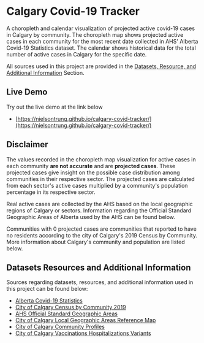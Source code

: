# Calgary Covid-19 Tracker
A choropleth and calendar visualization of projected active covid-19 cases in Calgary by community. The choropleth map shows projected active cases in each community for the most recent date collected in AHS' Alberta Covid-19 Statistics dataset. The calendar shows historical data for the total number of active cases in Calgary for the specific date. 

All sources used in this project are provided in the 
[Datasets, Resource, and Additional Information](#datasets-resources-and-additional-information) 
Section.

## Live Demo
Try out the live demo at the link below
- [https://nielsontrung.github.io/calgary-covid-tracker/](https://nielsontrung.github.io/calgary-covid-tracker/)

## Disclaimer
The values recorded in the choropleth map visualization for active cases in each community **are not accurate** and are **projected cases**. These projected cases give insight on the possible case distribution among communities in their respective sector. The projected cases are calculated from each sector's active cases multiplied by a community's population percentage in its respective sector.

Real active cases are collected by the AHS based on the local geographic regions of Calgary or sectors. Information regarding the Official Standard Geographic Areas of Alberta used by the AHS can be found below.

Communities with 0 projected cases are communities that reported to have no residents according to the city of Calgary's 2019 Census by Community. More information about Calgary's community and population are listed below. 

## Datasets Resources and Additional Information
Sources regarding datasets, resources, and additional information used in this project can be found below:
- [Alberta Covid-19 Statistics](https://www.alberta.ca/stats/covid-19-alberta-statistics.htm#data-export)
- [City of Calgary Census by Community 2019](https://data.calgary.ca/Demographics/Census-by-Community-2019/rkfr-buzb)
- [AHS Official Standard Geographic Areas](https://open.alberta.ca/dataset/a14b50c9-94b2-4024-8ee5-c13fb70abb4a/resource/70fd0f2c-5a7c-45a3-bdaa-e1b4f4c5d9a4/download/official-standard-geographic-area-document.pdf)
- [City of Calgary Local Geographic Areas Reference Map](https://ago-item-storage.s3.us-east-1.amazonaws.com/3fd5637e5a1e446e8835f0382f4161dc/City_of_Calgary_-_Local_Geographic_Areas.pdf?X-Amz-Security-Token=IQoJb3JpZ2luX2VjEFMaCXVzLWVhc3QtMSJHMEUCIFV%2B8gOovcc6mp%2BlhPRQ0RbHmwBy9dxz%2BlUD%2FLE7q9fyAiEA4jDeVYFBjWasjc2E8Ypf4dsQGty561cwyGJfV5Z90Dwq%2BgMIfBAAGgw2MDQ3NTgxMDI2NjUiDKElINEq09LuULX8TCrXA2PzVnmHdoh8uHmeuRcMEXuXNFVG3vKmpem%2F0hty4Z8w0Kl85OoDvxWCRZGS9kHeZ%2FPqwfl4tRXhAk42rRyRTanQBKxXyaiL32jTns990GuL6XGRBIZzKczM%2FBniEQQXSUuoyzeCAtx%2FtInz%2FwBG%2FtoNwgUGRjnrZ3VX5KaSQqxPBML9aEdc6vEUxoTV%2FYVNyD%2F4yjhgxhO6njbED%2BVZG8NBBxvW%2FFkh3TCYc398FVr4AV6LVjcJSUgBMwyLfwHKHS%2ByfARW1A3Zghfq3oYpXO2zEDD6qHt%2B7YhRMvzy%2BjqSkN7B9tD06mu4x1vh8I3u4tfW3YOqkOPHlJKvts4bhlH6%2Fb7hEC74uAVUkJTqat%2FlgNG2BsEEknw0pqTZMbnWA1iAa6OcVUPDxxsB8%2BeByU52L5AgqCECiWYS86i05kwRddt3PUL2xbyTDE%2B%2Bg1IcwGXzbhv8%2FKIAVDBRjDBJeAnut1YjIQbz3SKS7GdvGQFmkvrctJx03SuITFyzlBr7cW9aLs1MIQTES0FIxDnNS0tz7Ih6XIW2w%2BGOQVHUTXs2Vs36wJGApIRvSPU8oEmMtyoITiAHaWuZwXQygjRaOfiB0KroXfz1%2BqAduFVXrgew0XdC5p8RhDCD8LuPBjqlAQBbfsMBd%2BeRcO2aftZw7KnJtF%2F%2BEcdOF%2FS9UFHnPbsJ56wPrGWoI1VOh85ibe2mduxaZnGWblSpYG6%2Bnxdv7cknLynU%2FnDQbaI5Ky1%2F1fmPJed605YWsIsJ56DFBBSWjUx9jer66uaqqWTqvOPuceAXzBJ9tQMJMgxA9Nv8Y4Om%2FiUzlF83i5sxKVdlKi8NKwar3j97DI5T4RUV9QB1bb4x6OS3XA%3D%3D&X-Amz-Algorithm=AWS4-HMAC-SHA256&X-Amz-Date=20220124T191854Z&X-Amz-SignedHeaders=host&X-Amz-Expires=300&X-Amz-Credential=ASIAYZTTEKKEUTL6BD4M%2F20220124%2Fus-east-1%2Fs3%2Faws4_request&X-Amz-Signature=5deb52a4e7f9e17d679d5494cdb25cee185c8db90f09178e7b7a5b6c078dbfe4)
- [City of Calgary Community Profiles](https://www.calgary.ca/csps/cns/research-and-strategy/community-profiles/community-profiles.html)
- [City of Calgary Vaccinations Hospitalizations Variants](https://yyccovid.ca/)



